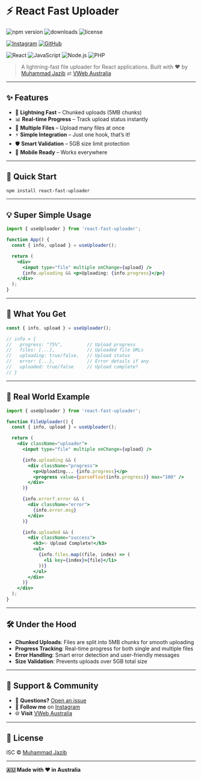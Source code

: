 # ⚡ React Fast Uploader

![npm version](https://img.shields.io/npm/v/react-fast-uploader.svg)
![downloads](https://img.shields.io/npm/dw/react-fast-uploader)
![license](https://img.shields.io/npm/l/react-fast-uploader?color=blue)

[![Instagram](https://img.shields.io/badge/Instagram-@itxmuhammadjazib-E4405F?style=flat&logo=instagram)](https://instagram.com/itxmuhammadjazib)
[![GitHub](https://img.shields.io/badge/GitHub-@mdjazib-181717?style=flat&logo=github)](https://github.com/mdjazib)

![React](https://img.shields.io/badge/React-20232A?style=for-the-badge&logo=react&logoColor=61DAFB)
![JavaScript](https://img.shields.io/badge/JavaScript-F7DF1E?style=for-the-badge&logo=javascript&logoColor=black)
![Node.js](https://img.shields.io/badge/Node.js-43853D?style=for-the-badge&logo=node.js&logoColor=white)
![PHP](https://img.shields.io/badge/PHP-777BB4?style=for-the-badge&logo=php&logoColor=white)

> A lightning-fast file uploader for React applications. Built with ❤️ by [Muhammad Jazib](https://github.com/mdjazib) at [VWeb Australia](https://vweb.com.au)

---

## ✨ Features

- 🚀 **Lightning Fast** – Chunked uploads (5MB chunks)
- 📊 **Real-time Progress** – Track upload status instantly
- 🔄 **Multiple Files** – Upload many files at once
- ⚡ **Simple Integration** – Just one hook, that’s it!
- 🛡️ **Smart Validation** – 5GB size limit protection
- 📱 **Mobile Ready** – Works everywhere

---

## 🚀 Quick Start

```bash
npm install react-fast-uploader
```

---

## 💡 Super Simple Usage

```jsx
import { useUploader } from 'react-fast-uploader';

function App() {
  const { info, upload } = useUploader();

  return (
    <div>
      <input type="file" multiple onChange={upload} />
      {info.uploading && <p>Uploading: {info.progress}</p>}
    </div>
  );
}
```

---

## 🎯 What You Get

```jsx
const { info, upload } = useUploader();

// info = {
//   progress: "75%",         // Upload progress
//   files: [...],            // Uploaded file URLs
//   uploading: true/false,   // Upload status
//   error: {...},            // Error details if any
//   uploaded: true/false     // Upload complete?
// }
```

---

## 🌟 Real World Example

```jsx
import { useUploader } from 'react-fast-uploader';

function FileUploader() {
  const { info, upload } = useUploader();

  return (
    <div className="uploader">
      <input type="file" multiple onChange={upload} />

      {info.uploading && (
        <div className="progress">
          <p>Uploading... {info.progress}</p>
          <progress value={parseFloat(info.progress)} max="100" />
        </div>
      )}

      {info.error?.error && (
        <div className="error">
          {info.error.msg}
        </div>
      )}

      {info.uploaded && (
        <div className="success">
          <h3>✨ Upload Complete!</h3>
          <ul>
            {info.files.map((file, index) => (
              <li key={index}>{file}</li>
            ))}
          </ul>
        </div>
      )}
    </div>
  );
}
```

---

## 🛠️ Under the Hood

- **Chunked Uploads**: Files are split into 5MB chunks for smooth uploading
- **Progress Tracking**: Real-time progress for both single and multiple files
- **Error Handling**: Smart error detection and user-friendly messages
- **Size Validation**: Prevents uploads over 5GB total size

---

## 🤝 Support & Community

- 💬 **Questions?** [Open an issue](https://github.com/mdjazib/react-fast-uploader/issues)
- 📸 **Follow me** on [Instagram](https://instagram.com/itxmuhammadjazib)
- 🌐 **Visit** [VWeb Australia](https://vweb.com.au)

---

## 📄 License

ISC © [Muhammad Jazib](https://github.com/mdjazib)

---

**🇦🇺 Made with ❤️ in Australia**